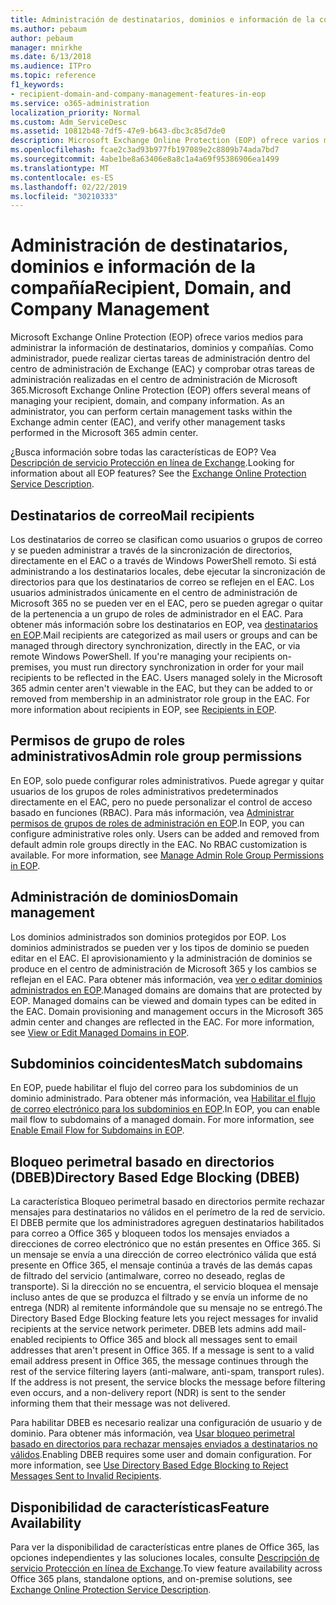 ```yaml
---
title: Administración de destinatarios, dominios e información de la compañía
ms.author: pebaum
author: pebaum
manager: mnirkhe
ms.date: 6/13/2018
ms.audience: ITPro
ms.topic: reference
f1_keywords:
- recipient-domain-and-company-management-features-in-eop
ms.service: o365-administration
localization_priority: Normal
ms.custom: Adm_ServiceDesc
ms.assetid: 10812b48-7df5-47e9-b643-dbc3c85d7de0
description: Microsoft Exchange Online Protection (EOP) ofrece varios medios para administrar la información de destinatarios, dominios y compañías. Como administrador, puede realizar ciertas tareas de administración dentro del centro de administración de Exchange (EAC) y comprobar otras tareas de administración realizadas en el centro de administración de Microsoft 365.
ms.openlocfilehash: fcae2c3ad93b977fb197089e2c8809b74ada7bd7
ms.sourcegitcommit: 4abe1be8a63406e8a8c1a4a69f95386906ea1499
ms.translationtype: MT
ms.contentlocale: es-ES
ms.lasthandoff: 02/22/2019
ms.locfileid: "30210333"
---
```

# <a name="recipient-domain-and-company-management"></a><span data-ttu-id="9c3f6-104">Administración de destinatarios, dominios e información de la compañía</span><span class="sxs-lookup"><span data-stu-id="9c3f6-104">Recipient, Domain, and Company Management</span></span>

<span data-ttu-id="9c3f6-p102">Microsoft Exchange Online Protection (EOP) ofrece varios medios para administrar la información de destinatarios, dominios y compañías. Como administrador, puede realizar ciertas tareas de administración dentro del centro de administración de Exchange (EAC) y comprobar otras tareas de administración realizadas en el centro de administración de Microsoft 365.</span><span class="sxs-lookup"><span data-stu-id="9c3f6-p102">Microsoft Exchange Online Protection (EOP) offers several means of managing your recipient, domain, and company information. As an administrator, you can perform certain management tasks within the Exchange admin center (EAC), and verify other management tasks performed in the Microsoft 365 admin center.</span></span>
  
<span data-ttu-id="9c3f6-p103">¿Busca información sobre todas las características de EOP? Vea [Descripción de servicio Protección en línea de Exchange](exchange-online-protection-service-description.md).</span><span class="sxs-lookup"><span data-stu-id="9c3f6-p103">Looking for information about all EOP features? See the [Exchange Online Protection Service Description](exchange-online-protection-service-description.md).</span></span>
  
## <a name="mail-recipients"></a><span data-ttu-id="9c3f6-109">Destinatarios de correo</span><span class="sxs-lookup"><span data-stu-id="9c3f6-109">Mail recipients</span></span>
<span data-ttu-id="9c3f6-110"><a name="BKMK_mailrecipients"> </a></span><span class="sxs-lookup"><span data-stu-id="9c3f6-110"></span></span>

<span data-ttu-id="9c3f6-p104">Los destinatarios de correo se clasifican como usuarios o grupos de correo y se pueden administrar a través de la sincronización de directorios, directamente en el EAC o a través de Windows PowerShell remoto. Si está administrando a los destinatarios locales, debe ejecutar la sincronización de directorios para que los destinatarios de correo se reflejen en el EAC. Los usuarios administrados únicamente en el centro de administración de Microsoft 365 no se pueden ver en el EAC, pero se pueden agregar o quitar de la pertenencia a un grupo de roles de administrador en el EAC. Para obtener más información sobre los destinatarios en EOP, vea [destinatarios en EOP](https://go.microsoft.com/fwlink/p/?LinkId=280011).</span><span class="sxs-lookup"><span data-stu-id="9c3f6-p104">Mail recipients are categorized as mail users or groups and can be managed through directory synchronization, directly in the EAC, or via remote Windows PowerShell. If you're managing your recipients on-premises, you must run directory synchronization in order for your mail recipients to be reflected in the EAC. Users managed solely in the Microsoft 365 admin center aren't viewable in the EAC, but they can be added to or removed from membership in an administrator role group in the EAC. For more information about recipients in EOP, see [Recipients in EOP](https://go.microsoft.com/fwlink/p/?LinkId=280011).</span></span>
  
## <a name="admin-role-group-permissions"></a><span data-ttu-id="9c3f6-115">Permisos de grupo de roles administrativos</span><span class="sxs-lookup"><span data-stu-id="9c3f6-115">Admin role group permissions</span></span>
<span data-ttu-id="9c3f6-116"><a name="BKMK_adminrolegrouppermissions"> </a></span><span class="sxs-lookup"><span data-stu-id="9c3f6-116"></span></span>

<span data-ttu-id="9c3f6-p105">En EOP, solo puede configurar roles administrativos. Puede agregar y quitar usuarios de los grupos de roles administrativos predeterminados directamente en el EAC, pero no puede personalizar el control de acceso basado en funciones (RBAC). Para más información, vea [Administrar permisos de grupos de roles de administración en EOP](https://go.microsoft.com/fwlink/p/?LinkId=282238).</span><span class="sxs-lookup"><span data-stu-id="9c3f6-p105">In EOP, you can configure administrative roles only. Users can be added and removed from default admin role groups directly in the EAC. No RBAC customization is available. For more information, see [Manage Admin Role Group Permissions in EOP](https://go.microsoft.com/fwlink/p/?LinkId=282238).</span></span>
  
## <a name="domain-management"></a><span data-ttu-id="9c3f6-121">Administración de dominios</span><span class="sxs-lookup"><span data-stu-id="9c3f6-121">Domain management</span></span>
<span data-ttu-id="9c3f6-122"><a name="BKMK_domainmanagement"> </a></span><span class="sxs-lookup"><span data-stu-id="9c3f6-122"></span></span>

<span data-ttu-id="9c3f6-p106">Los dominios administrados son dominios protegidos por EOP. Los dominios administrados se pueden ver y los tipos de dominio se pueden editar en el EAC. El aprovisionamiento y la administración de dominios se produce en el centro de administración de Microsoft 365 y los cambios se reflejan en el EAC. Para obtener más información, vea [ver o editar dominios administrados en EOP](https://go.microsoft.com/fwlink/p/?LinkId=282239).</span><span class="sxs-lookup"><span data-stu-id="9c3f6-p106">Managed domains are domains that are protected by EOP. Managed domains can be viewed and domain types can be edited in the EAC. Domain provisioning and management occurs in the Microsoft 365 admin center and changes are reflected in the EAC. For more information, see [View or Edit Managed Domains in EOP](https://go.microsoft.com/fwlink/p/?LinkId=282239).</span></span>
  
## <a name="match-subdomains"></a><span data-ttu-id="9c3f6-127">Subdominios coincidentes</span><span class="sxs-lookup"><span data-stu-id="9c3f6-127">Match subdomains</span></span>
<span data-ttu-id="9c3f6-128"><a name="BKMK_EOP_Match_Subdomains"> </a></span><span class="sxs-lookup"><span data-stu-id="9c3f6-128"></span></span>

<span data-ttu-id="9c3f6-p107">En EOP, puede habilitar el flujo del correo para los subdominios de un dominio administrado. Para obtener más información, vea [Habilitar el flujo de correo electrónico para los subdominios en EOP](https://go.microsoft.com/fwlink/p/?LinkId=397213).</span><span class="sxs-lookup"><span data-stu-id="9c3f6-p107">In EOP, you can enable mail flow to subdomains of a managed domain. For more information, see [Enable Email Flow for Subdomains in EOP](https://go.microsoft.com/fwlink/p/?LinkId=397213).</span></span> 
  
## <a name="directory-based-edge-blocking-dbeb"></a><span data-ttu-id="9c3f6-131">Bloqueo perimetral basado en directorios (DBEB)</span><span class="sxs-lookup"><span data-stu-id="9c3f6-131">Directory Based Edge Blocking (DBEB)</span></span>
<span data-ttu-id="9c3f6-132"><a name="BKMK_DBEB"> </a></span><span class="sxs-lookup"><span data-stu-id="9c3f6-132"></span></span>

<span data-ttu-id="9c3f6-p108">La característica Bloqueo perimetral basado en directorios permite rechazar mensajes para destinatarios no válidos en el perímetro de la red de servicio. El DBEB permite que los administradores agreguen destinatarios habilitados para correo a Office 365 y bloqueen todos los mensajes enviados a direcciones de correo electrónico que no están presentes en Office 365. Si un mensaje se envía a una dirección de correo electrónico válida que está presente en Office 365, el mensaje continúa a través de las demás capas de filtrado del servicio (antimalware, correo no deseado, reglas de transporte). Si la dirección no se encuentra, el servicio bloquea el mensaje incluso antes de que se produzca el filtrado y se envía un informe de no entrega (NDR) al remitente informándole que su mensaje no se entregó.</span><span class="sxs-lookup"><span data-stu-id="9c3f6-p108">The Directory Based Edge Blocking feature lets you reject messages for invalid recipients at the service network perimeter. DBEB lets admins add mail-enabled recipients to Office 365 and block all messages sent to email addresses that aren't present in Office 365. If a message is sent to a valid email address present in Office 365, the message continues through the rest of the service filtering layers (anti-malware, anti-spam, transport rules). If the address is not present, the service blocks the message before filtering even occurs, and a non-delivery report (NDR) is sent to the sender informing them that their message was not delivered.</span></span> 
  
<span data-ttu-id="9c3f6-p109">Para habilitar DBEB es necesario realizar una configuración de usuario y de dominio. Para obtener más información, vea [Usar bloqueo perimetral basado en directorios para rechazar mensajes enviados a destinatarios no válidos](https://go.microsoft.com/fwlink/p/?LinkId=390676).</span><span class="sxs-lookup"><span data-stu-id="9c3f6-p109">Enabling DBEB requires some user and domain configuration. For more information, see [Use Directory Based Edge Blocking to Reject Messages Sent to Invalid Recipients](https://go.microsoft.com/fwlink/p/?LinkId=390676).</span></span>
  
## <a name="feature-availability"></a><span data-ttu-id="9c3f6-139">Disponibilidad de características</span><span class="sxs-lookup"><span data-stu-id="9c3f6-139">Feature Availability</span></span>
<span data-ttu-id="9c3f6-140"><a name="BKMK_DBEB"> </a></span><span class="sxs-lookup"><span data-stu-id="9c3f6-140"></span></span>

<span data-ttu-id="9c3f6-141">Para ver la disponibilidad de características entre planes de Office 365, las opciones independientes y las soluciones locales, consulte [Descripción de servicio Protección en línea de Exchange](exchange-online-protection-service-description.md).</span><span class="sxs-lookup"><span data-stu-id="9c3f6-141">To view feature availability across Office 365 plans, standalone options, and on-premise solutions, see [Exchange Online Protection Service Description](exchange-online-protection-service-description.md).</span></span>
  

